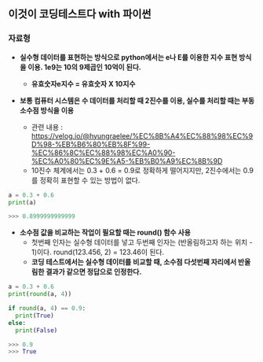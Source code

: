 ## 이것이 코딩테스트다 with 파이썬

### 자료형 
- **실수형 데이터를 표현하는 방식으로 python에서는 e나 E를 이용한 지수 표현 방식을 이용. 1e9는 10의 9제곱인 10억이 된다.**
  - **유효숫자e지수 = 유효숫자 X 10지수**

- **보통 컴퓨터 시스템은 수 데이터를 처리할 때 2진수를 이용, 실수를 처리할 때는 부동 소수점 방식을 이용**
  - 관련 내용 : https://velog.io/@hyungraelee/%EC%8B%A4%EC%88%98%EC%9D%98-%EB%B6%80%EB%8F%99-%EC%86%8C%EC%88%98%EC%A0%90-%EC%A0%80%EC%9E%A5-%EB%B0%A9%EC%8B%9D
  - 10진수 체계에서는 0.3 + 0.6 = 0.9로 정확하게 떨어지지만, 2진수에서는 0.9를 정확히 표현할 수 있는 방법이 없다.

```python
a = 0.3 + 0.6
print(a)

>>> 0.8999999999999
```

- **소수점 값을 비교하는 작업이 필요할 때는 round() 함수 사용**
  - 첫번째 인자는 실수형 데이터를 넣고 두번째 인자는 (반올림하고자 하는 위치 - 1)이다. round(123.456, 2) = 123.46이 된다.
  - **코딩 테스트에서는 실수형 데이터를 비교할 때, 소수점 다섯번째 자리에서 반올림한 결과가 같으면 정답으로 인정한다.**

```python
a = 0.3 + 0.6
print(round(a, 4))

if round(a, 4) == 0.9:
  print(True)
else:
  print(False)

>>> 0.9
>>> True
```

